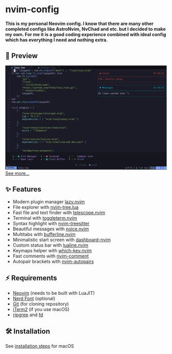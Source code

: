 # nvim-config

**This is my personal Neovim config. I know that there are many other completed configs like AstroNvim, NvChad and etc. but I decided to make my own. For me it is a good coding experience combined with ideal config which has everything I need and nothing extra.**

## 🌟 Preview
![image](img/workspace.png)
<a href="https://github.com/kanipov/nvim-config/img">See more...</a>

## ✨ Features
- Modern plugin manager <a href="https://github.com/folke/lazy.nvim">lazy.nvim</a>
- File explorer with <a href="https://github.com/nvim-tree/nvim-tree.lua">nvim-tree.lua</a>
- Fast file and text finder with <a href="https://github.com/nvim-telescope/telescope.nvim">telescope.nvim</a>
- Terminal with <a href="https://github.com/akinsho/toggleterm.nvim">toggleterm.nvim</a>
- Syntax highlight with <a href="https://github.com/nvim-treesitter/nvim-treesitter">nvim-treesitter</a>
- Beautiful messages with <a href="https://github.com/folke/noice.nvim">noice.nvim</a>
- Multitabs with <a href="https://github.com/akinsho/bufferline.nvim">bufferline.nvim</a>
- Minimalistic start screen with <a href="https://github.com/nvimdev/dashboard-nvim">dashboard-nvim</a>
- Custom status bar with <a href="https://github.com/nvim-lualine/lualine.nvim">lualine.nvim</a>
- Keymaps helper with <a href="https://github.com/folke/which-key.nvim">which-key.nvim</a>
- Fast comments with <a href="https://github.com/terrortylor/nvim-comment">nvim-comment</a>
- Autopair brackets with <a href="https://github.com/windwp/nvim-autopairs">nvim-autopairs</a>

## ⚡️ Requirements
- <a href="https://neovim.io">Neovim</a> (needs to be built with LuaJIT)
- <a href="https://www.nerdfonts.com">Nerd Font</a> (optional)
- <a href="https://git-scm.com">Git</a> (for cloning repository)
- <a href="https://iterm2.com">iTerm2</a> (if you use macOS)
- <a href="https://github.com/BurntSushi/ripgrep">ripgrep</a> and <a href="https://github.com/sharkdp/fd">fd</a>

## 🛠️ Installation
See <a href="https://github.com/kanipov/nvim-config/doc/installation.txt">installation steps</a> for macOS
